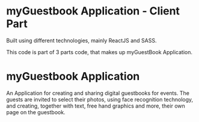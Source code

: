 # myGuestbook Application - Client Part

Built using different technologies, mainly ReactJS and SASS.

This code is part of 3 parts code, that makes up myGuestBook Application.

# myGuestbook Application

An Application for creating and sharing digital guestbooks for events.
The guests are invited to select their photos, using face recognition technology,
and creating, together with text, free hand graphics and more, their own page on the guestbook.
